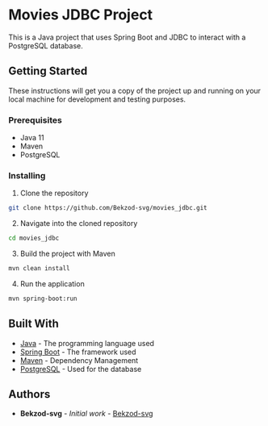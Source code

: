 
# Movies JDBC Project

This is a Java project that uses Spring Boot and JDBC to interact with a PostgreSQL database.

## Getting Started

These instructions will get you a copy of the project up and running on your local machine for development and testing purposes.

### Prerequisites

- Java 11
- Maven
- PostgreSQL

### Installing

1. Clone the repository
```bash
git clone https://github.com/Bekzod-svg/movies_jdbc.git
```
2. Navigate into the cloned repository
```bash
cd movies_jdbc
```
3. Build the project with Maven
```bash
mvn clean install
```
4. Run the application
```bash
mvn spring-boot:run
```


## Built With

- [Java](https://www.java.com/) - The programming language used
- [Spring Boot](https://spring.io/projects/spring-boot) - The framework used
- [Maven](https://maven.apache.org/) - Dependency Management
- [PostgreSQL](https://www.postgresql.org/) - Used for the database


## Authors

- **Bekzod-svg** - *Initial work* - [Bekzod-svg](https://github.com/Bekzod-svg)


